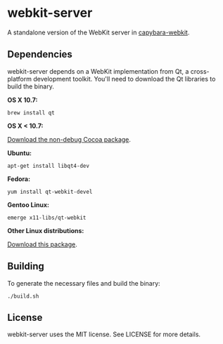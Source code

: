 # webkit-server

A standalone version of the WebKit server in [capybara-webkit](https://github.com/thoughtbot/capybara-webkit).

## Dependencies

webkit-server depends on a WebKit implementation from Qt, a cross-platform development toolkit. You'll need to download the Qt libraries to build the binary.

**OS X 10.7:**

    brew install qt

**OS X < 10.7:**

[Download the non-debug Cocoa package](http://qt.nokia.com/downloads/qt-for-open-source-cpp-development-on-mac-os-x).

**Ubuntu:**

    apt-get install libqt4-dev

**Fedora:**

    yum install qt-webkit-devel

**Gentoo Linux:**

    emerge x11-libs/qt-webkit

**Other Linux distributions:**

[Download this package](http://qt.nokia.com/downloads/linux-x11-cpp).

## Building

To generate the necessary files and build the binary:

    ./build.sh

## License

webkit-server uses the MIT license. See LICENSE for more details.
